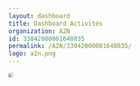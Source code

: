 ```yaml
---
layout: dashboard
title: Dashboard Activités
organization: A2N
id: 33042000001648835
permalink: /A2N/33042000001648835/
logo: a2n.png
---
```


<iframe class="h-100 w-100" width="10" height="10" src="https://analytics.zoho.eu/open-view/{{page.id}}" frameborder="0" allowfullscreen></iframe>
